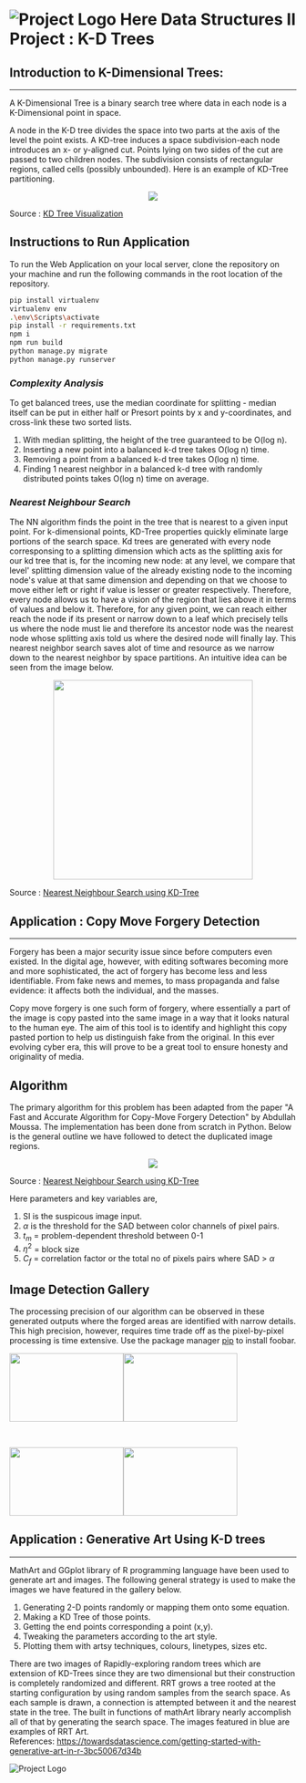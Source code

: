 # ![Project Logo Here](https://raw.githubusercontent.com/hsntrq/CMFDKDTrees/master/public/assets/img/logo.png) Data Structures II Project : K-D Trees
## Introduction to K-Dimensional Trees:
---
A K-Dimensional Tree is a binary search tree where data in each node is a K-Dimensional point in space.

A node in the K-D tree divides the space into two parts at the axis of the level the point exists. A KD-tree induces a space subdivision-each node introduces an x- or y-aligned cut.
Points lying on two sides of the cut are passed to two children nodes.
The subdivision consists of rectangular regions, called cells (possibly unbounded). Here is an example of KD-Tree partitioning.

<p style = "text-align:center;">

<img src="Documentation_Img/KD.png">

Source : [KD Tree Visualization](https://www.researchgate.net/figure/Visualization-of-the-k-d-tree-algorithm_fig4_327289160)

</p>

## Instructions to Run Application

To run the Web Application on your local server, clone the repository on your machine and run the following commands in the root location of the repository.

```bash
pip install virtualenv
virtualenv env
.\env\Scripts\activate
pip install -r requirements.txt
npm i
npm run build
python manage.py migrate
python manage.py runserver
```

### *Complexity Analysis*

To get balanced trees, use the median coordinate for splitting - median itself can be put in either half or Presort points by x and y-coordinates, and cross-link these two sorted lists.

1. With median splitting, the height of the tree guaranteed to be O(log n).
2. Inserting a new point into a balanced k-d tree takes O(log n) time.
3. Removing a point from a balanced k-d tree takes O(log n) time.
4. Finding 1 nearest neighbor in a balanced k-d tree with randomly distributed points takes O(log n) time on average.

### *Nearest Neighbour Search*
 The NN algorithm finds the point in the tree that is nearest to a given input point. For k-dimensional points, KD-Tree properties quickly eliminate large portions of the search space. Kd trees are generated with every node corresponsing to a splitting dimension which acts as the splitting axis for our kd tree that is, for the incoming new node: at any level, we compare that level' splitting dimension value of the already existing node to the incoming node's value at that same dimension and depending on that we choose to move either left or right if value is lesser or greater respectively. Therefore, every node allows us to have a vision of the region that lies above it in terms of values and below it. Therefore, for any given point, we can reach either reach the node if its present or narrow down to a leaf which precisely tells us where the node must lie and therefore its ancestor node was the nearest node whose splitting axis told us where the desired node will finally lay. This nearest neighbor search saves alot of time and resource as we narrow down to the nearest neighbor by space partitions. An intuitive idea can be seen from the image below.
<!-- Alignment options!!!!! -->
<p style = "text-align:center;">

<img  width="350" height="350" src="Documentation_Img/NN.png">


Source : [Nearest Neighbour Search using KD-Tree](https://kanoki.org/2020/08/05/find-nearest-neighbor-using-kd-tree/)

</p>

## Application : Copy Move Forgery Detection
---
Forgery has been a major security issue since before computers even existed. In the digital age, however, with editing softwares becoming more and more sophisticated, the act of forgery has become less and less identifiable. From fake news and memes, to mass propaganda and false evidence: it affects both the individual, and the masses. 

Copy move forgery is one such form of forgery, where essentially a part of the image is copy pasted into the same image in a way that it looks natural to the human eye. The aim of this tool is to identify and highlight this copy pasted portion to help us distinguish fake from the original. In this ever evolving cyber era, this will prove to be  a great tool to ensure honesty and originality of media.

## Algorithm

The primary algorithm for this problem has been adapted from the paper "A Fast and Accurate Algorithm for Copy-Move Forgery Detection" by Abdullah Moussa. The implementation has been done from scratch in Python. Below is the general outline we have followed to detect the duplicated image regions.

<p style = "text-align:center;">

<img src="Documentation_Img/Algorithm.png">

Source : [Nearest Neighbour Search using KD-Tree](https://kanoki.org/2020/08/05/find-nearest-neighbor-using-kd-tree/)

</p>

Here parameters and key variables are,

1. SI is the suspicous image input.
2. $\alpha$ is the threshold for the SAD between color channels of pixel pairs.
3. $t_m$ = problem-dependent threshold between 0-1 
4. $\eta^2$ = block size
5. $C_f$ = correlation factor or the total no of pixels pairs where  SAD > $\alpha$

## Image Detection Gallery
The processing precision of our algorithm can be observed in these generated outputs where the forged areas are identified with narrow details. This high precision, however, requires time trade off as the pixel-by-pixel processing is time extensive.
Use the package manager [pip](https://pip.pypa.io/en/stable/) to install foobar.


<p style = "text-align:center;">

<img src="Documentation_Img/16.jpg" width ="200" height ="120"/><img src="Documentation_Img/16-truth.png" width ="200" height ="120"/>

<br/>

<img src="Documentation_Img/29.jpeg" width ="200" height ="120"/><img src="Documentation_Img/29-truth-2.jpeg" width ="200" height ="120"/>

</p>

## Application : Generative Art Using K-D trees
---
MathArt and GGplot library of R programming language have been used to generate art and images. The following general strategy is used to make the images we have featured in the gallery below.

1. Generating 2-D points randomly or mapping them onto some equation.
2. Making a KD Tree of those points.
3. Getting the end points corresponding a point (x,y). 
4. Tweaking the parameters according to the art style.
5. Plotting them with artsy techniques, colours, linetypes, sizes etc.

There are two images of Rapidly-exploring random trees which are extension of KD-Trees since they are two dimensional but their construction is completely randomized and different.  RRT grows a tree rooted at the starting configuration by using random samples from the search space. As each sample is drawn, a connection is attempted between it and the nearest state in the tree. The built in functions of mathArt library nearly accomplish all of that by generating the search space. The images featured in blue are examples of RRT Art.
<br/>References: https://towardsdatascience.com/getting-started-with-generative-art-in-r-3bc50067d34b

![Project Logo](https://raw.githubusercontent.com/hsntrq/CMFDKDTrees/master/public/assets/img/us.jpeg)
